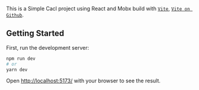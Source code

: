 This is a Simple Cacl project using React and Mobx build with [`Vite`](https://vitejs.dev/), [`Vite on Github`](https://github.com/vitejs/vite).

## Getting Started

First, run the development server:

```bash
npm run dev
# or
yarn dev
```

Open [http://localhost:5173/](http://localhost:5173/) with your browser to see the result.

